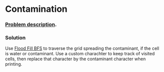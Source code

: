 # Contamination

### [Problem description](https://www.beecrowd.com.br/judge/en/problems/view/1583).

### Solution

Use [Flood Fill BFS](https://github.com/LeonardoNNanci/coding_challenges/tree/main/Algorithms/Graph/Flood%20Fill) to traverse the grid spreading the contaminant, if the cell is water or contaminant. Use a custom charachter to keep track of visited cells, then replace that character by the contaminant character when printing.
